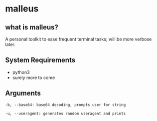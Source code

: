# malleus

## what is malleus?

A personal toolkit to ease frequent terminal tasks; will be more verbose later.

## System Requirements

* python3
* surely more to come

## Arguments

```-b, --base64: base64 decoding, prompts user for string```

```-u, --useragent: generates random useragent and prints```
